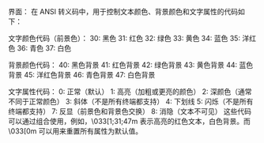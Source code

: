 界面：
在 ANSI 转义码中，用于控制文本颜色、背景颜色和文字属性的代码如下：

文字颜色代码（前景色）：
30: 黑色
31: 红色
32: 绿色
33: 黄色
34: 蓝色
35: 洋红色
36: 青色
37: 白色

背景颜色代码：
40: 黑色背景
41: 红色背景
42: 绿色背景
43: 黄色背景
44: 蓝色背景
45: 洋红色背景
46: 青色背景
47: 白色背景

文字属性代码：
0: 正常（默认）
1: 高亮（加粗或更亮的颜色）
2: 深颜色（通常不同于正常颜色）
3: 斜体（不是所有终端都支持）
4: 下划线
5: 闪烁（不是所有终端都支持）
7: 反显（前景色和背景色交换）
8: 消隐（文本不可见）
这些代码可以通过组合使用，例如，\033[1;31;47m 表示高亮的红色文本，白色背景。而 \033[0m 可以用来重置所有属性为默认值。
